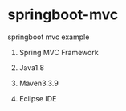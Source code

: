 # springboot-mvc
springboot mvc example

1. Spring MVC Framework

2. Java1.8

3. Maven3.3.9

4. Eclipse IDE
